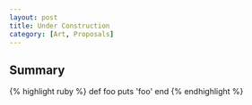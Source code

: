 ```yaml
---
layout: post
title: Under Construction
category: [Art, Proposals]
---
```


## Summary

{% highlight ruby %}
def foo
  puts 'foo'
end
{% endhighlight %}

